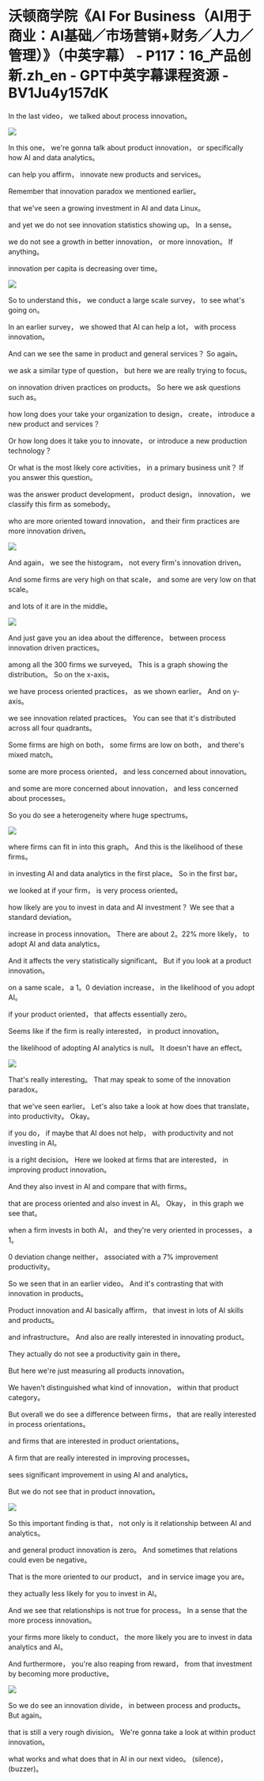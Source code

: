 # 沃顿商学院《AI For Business（AI用于商业：AI基础／市场营销+财务／人力／管理）》（中英字幕） - P117：16_产品创新.zh_en - GPT中英字幕课程资源 - BV1Ju4y157dK

 In the last video， we talked about process innovation。



![](img/2e09e0f7785ece84c146473ff6eb6feb_1.png)

 In this one， we're gonna talk about product innovation， or specifically how AI and data analytics。

 can help you affirm， innovate new products and services。

 Remember that innovation paradox we mentioned earlier。

 that we've seen a growing investment in AI and data Linux。

 and yet we do not see innovation statistics showing up。 In a sense。

 we do not see a growth in better innovation， or more innovation。 If anything。

 innovation per capita is decreasing over time。

![](img/2e09e0f7785ece84c146473ff6eb6feb_3.png)

 So to understand this， we conduct a large scale survey， to see what's going on。

 In an earlier survey， we showed that AI can help a lot， with process innovation。

 And can we see the same in product and general services？ So again。

 we ask a similar type of question， but here we are really trying to focus。

 on innovation driven practices on products。 So here we ask questions such as。

 how long does your take your organization to design， create， introduce a new product and services？

 Or how long does it take you to innovate， or introduce a new production technology？

 Or what is the most likely core activities， in a primary business unit？ If you answer this question。

 was the answer product development， product design， innovation， we classify this firm as somebody。

 who are more oriented toward innovation， and their firm practices are more innovation driven。



![](img/2e09e0f7785ece84c146473ff6eb6feb_5.png)

 And again， we see the histogram， not every firm's innovation driven。

 And some firms are very high on that scale， and some are very low on that scale。

 and lots of it are in the middle。

![](img/2e09e0f7785ece84c146473ff6eb6feb_7.png)

 And just gave you an idea about the difference， between process innovation driven practices。

 among all the 300 firms we surveyed。 This is a graph showing the distribution。 So on the x-axis。

 we have process oriented practices， as we shown earlier。 And on y-axis。

 we see innovation related practices。 You can see that it's distributed across all four quadrants。

 Some firms are high on both， some firms are low on both， and there's mixed match。

 some are more process oriented， and less concerned about innovation。

 and some are more concerned about innovation， and less concerned about processes。

 So you do see a heterogeneity where huge spectrums。



![](img/2e09e0f7785ece84c146473ff6eb6feb_9.png)

 where firms can fit in into this graph。 And this is the likelihood of these firms。

 in investing AI and data analytics in the first place。 So in the first bar。

 we looked at if your firm， is very process oriented。

 how likely are you to invest in data and AI investment？ We see that a standard deviation。

 increase in process innovation。 There are about 2。22% more likely， to adopt AI and data analytics。

 And it affects the very statistically significant。 But if you look at a product innovation。

 on a same scale， a 1。0 deviation increase， in the likelihood of you adopt AI。

 if your product oriented， that affects essentially zero。

 Seems like if the firm is really interested， in product innovation。

 the likelihood of adopting AI analytics is null。 It doesn't have an effect。



![](img/2e09e0f7785ece84c146473ff6eb6feb_11.png)

 That's really interesting。 That may speak to some of the innovation paradox。

 that we've seen earlier。 Let's also take a look at how does that translate， into productivity。 Okay。

 if you do， if maybe that AI does not help， with productivity and not investing in AI。

 is a right decision。 Here we looked at firms that are interested， in improving product innovation。

 And they also invest in AI and compare that with firms。

 that are process oriented and also invest in AI。 Okay， in this graph we see that。

 when a firm invests in both AI， and they're very oriented in processes， a 1。

0 deviation change neither， associated with a 7% improvement productivity。

 So we seen that in an earlier video。 And it's contrasting that with innovation in products。

 Product innovation and AI basically affirm， that invest in lots of AI skills and products。

 and infrastructure。 And also are really interested in innovating product。

 They actually do not see a productivity gain in there。

 But here we're just measuring all products innovation。

 We haven't distinguished what kind of innovation， within that product category。

 But overall we do see a difference between firms， that are really interested in process orientations。

 and firms that are interested in product orientations。

 A firm that are really interested in improving processes。

 sees significant improvement in using AI and analytics。

 But we do not see that in product innovation。

![](img/2e09e0f7785ece84c146473ff6eb6feb_13.png)

 So this important finding is that， not only is it relationship between AI and analytics。

 and general product innovation is zero。 And sometimes that relations could even be negative。

 That is the more oriented to our product， and in service image you are。

 they actually less likely for you to invest in AI。

 And we see that relationships is not true for process。 In a sense that the more process innovation。

 your firms more likely to conduct， the more likely you are to invest in data analytics and AI。

 And furthermore， you're also reaping from reward， from that investment by becoming more productive。



![](img/2e09e0f7785ece84c146473ff6eb6feb_15.png)

 So we do see an innovation divide， in between process and products。 But again。

 that is still a very rough division。 We're gonna take a look at within product innovation。

 what works and what does that in AI in our next video。 (silence)， (buzzer)。

